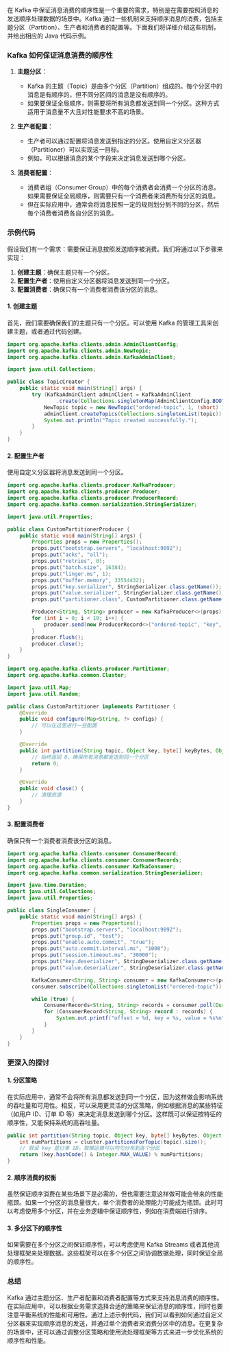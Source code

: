 在 Kafka 中保证消息消费的顺序性是一个重要的需求，特别是在需要按照消息的发送顺序处理数据的场景中。Kafka 通过一些机制来支持顺序消息的消费，包括主题分区（Partition）、生产者和消费者的配置等。下面我们将详细介绍这些机制，并给出相应的 Java 代码示例。

### Kafka 如何保证消息消费的顺序性

1. **主题分区**：

   - Kafka 的主题（Topic）是由多个分区（Partition）组成的。每个分区中的消息是有顺序的，但不同分区间的消息是没有顺序的。
   - 如果要保证全局顺序，则需要将所有消息都发送到同一个分区。这种方式适用于消息量不大且对性能要求不高的场景。

2. **生产者配置**：

   - 生产者可以通过配置将消息发送到指定的分区。使用自定义分区器（Partitioner）可以实现这一目标。
   - 例如，可以根据消息的某个字段来决定消息发送到哪个分区。

3. **消费者配置**：
   - 消费者组（Consumer Group）中的每个消费者会消费一个分区的消息。如果需要保证全局顺序，则需要只有一个消费者来消费所有分区的消息。
   - 但在实际应用中，通常会将消息按照一定的规则划分到不同的分区，然后每个消费者消费各自分区的消息。

### 示例代码

假设我们有一个需求：需要保证消息按照发送顺序被消费。我们将通过以下步骤来实现：

1. **创建主题**：确保主题只有一个分区。
2. **配置生产者**：使用自定义分区器将消息发送到同一个分区。
3. **配置消费者**：确保只有一个消费者消费该分区的消息。

#### 1. 创建主题

首先，我们需要确保我们的主题只有一个分区。可以使用 Kafka 的管理工具来创建主题，或者通过代码创建。

```java
import org.apache.kafka.clients.admin.AdminClientConfig;
import org.apache.kafka.clients.admin.NewTopic;
import org.apache.kafka.clients.admin.KafkaAdminClient;

import java.util.Collections;

public class TopicCreator {
    public static void main(String[] args) {
        try (KafkaAdminClient adminClient = KafkaAdminClient
                .create(Collections.singletonMap(AdminClientConfig.BOOTSTRAP_SERVERS_CONFIG, "localhost:9092"))) {
            NewTopic topic = new NewTopic("ordered-topic", 1, (short) 1); // 只有一个分区
            adminClient.createTopics(Collections.singletonList(topic));
            System.out.println("Topic created successfully.");
        }
    }
}
```

#### 2. 配置生产者

使用自定义分区器将消息发送到同一个分区。

```java
import org.apache.kafka.clients.producer.KafkaProducer;
import org.apache.kafka.clients.producer.Producer;
import org.apache.kafka.clients.producer.ProducerRecord;
import org.apache.kafka.common.serialization.StringSerializer;

import java.util.Properties;

public class CustomPartitionerProducer {
    public static void main(String[] args) {
        Properties props = new Properties();
        props.put("bootstrap.servers", "localhost:9092");
        props.put("acks", "all");
        props.put("retries", 0);
        props.put("batch.size", 16384);
        props.put("linger.ms", 1);
        props.put("buffer.memory", 33554432);
        props.put("key.serializer", StringSerializer.class.getName());
        props.put("value.serializer", StringSerializer.class.getName());
        props.put("partitioner.class", CustomPartitioner.class.getName());

        Producer<String, String> producer = new KafkaProducer<>(props);
        for (int i = 0; i < 10; i++) {
            producer.send(new ProducerRecord<>("ordered-topic", "key", "message " + i));
        }
        producer.flush();
        producer.close();
    }
}

import org.apache.kafka.clients.producer.Partitioner;
import org.apache.kafka.common.Cluster;

import java.util.Map;
import java.util.Random;

public class CustomPartitioner implements Partitioner {
    @Override
    public void configure(Map<String, ?> configs) {
        // 可以在这里进行一些配置
    }

    @Override
    public int partition(String topic, Object key, byte[] keyBytes, Object value, byte[] valueBytes, Cluster cluster) {
        // 始终返回 0，确保所有消息都发送到同一个分区
        return 0;
    }

    @Override
    public void close() {
        // 清理资源
    }
}
```

#### 3. 配置消费者

确保只有一个消费者消费该分区的消息。

```java
import org.apache.kafka.clients.consumer.ConsumerRecord;
import org.apache.kafka.clients.consumer.ConsumerRecords;
import org.apache.kafka.clients.consumer.KafkaConsumer;
import org.apache.kafka.common.serialization.StringDeserializer;

import java.time.Duration;
import java.util.Collections;
import java.util.Properties;

public class SingleConsumer {
    public static void main(String[] args) {
        Properties props = new Properties();
        props.put("bootstrap.servers", "localhost:9092");
        props.put("group.id", "test");
        props.put("enable.auto.commit", "true");
        props.put("auto.commit.interval.ms", "1000");
        props.put("session.timeout.ms", "30000");
        props.put("key.deserializer", StringDeserializer.class.getName());
        props.put("value.deserializer", StringDeserializer.class.getName());

        KafkaConsumer<String, String> consumer = new KafkaConsumer<>(props);
        consumer.subscribe(Collections.singletonList("ordered-topic"));

        while (true) {
            ConsumerRecords<String, String> records = consumer.poll(Duration.ofMillis(100));
            for (ConsumerRecord<String, String> record : records) {
                System.out.printf("offset = %d, key = %s, value = %s%n", record.offset(), record.key(), record.value());
            }
        }
    }
}
```

### 更深入的探讨

#### 1. 分区策略

在实际应用中，通常不会将所有消息都发送到同一个分区，因为这样做会影响系统的吞吐量和可用性。相反，可以采用更灵活的分区策略，例如根据消息的某些特征（如用户 ID、订单 ID 等）来决定消息发送到哪个分区。这样既可以保证按特征的顺序性，又能保持系统的高吞吐量。

```java
public int partition(String topic, Object key, byte[] keyBytes, Object value, byte[] valueBytes, Cluster cluster) {
    int numPartitions = cluster.partitionsForTopic(topic).size();
    // 假设 key 是订单 ID，取模运算可以均匀分布到各个分区
    return (key.hashCode() & Integer.MAX_VALUE) % numPartitions;
}
```

#### 2. 顺序消费的权衡

虽然保证顺序消费在某些场景下是必需的，但也需要注意这样做可能会带来的性能瓶颈。如果一个分区的消息量很大，单个消费者的处理能力可能成为瓶颈。此时可以考虑使用多个分区，并在业务逻辑中保证顺序性，例如在消费端进行排序。

#### 3. 多分区下的顺序性

如果需要在多个分区之间保证顺序性，可以考虑使用 Kafka Streams 或者其他流处理框架来处理数据。这些框架可以在多个分区之间协调数据处理，同时保证全局的顺序性。

### 总结

Kafka 通过主题分区、生产者配置和消费者配置等方式来支持消息消费的顺序性。在实际应用中，可以根据业务需求选择合适的策略来保证消息的顺序性，同时也要注意平衡系统的性能和可用性。通过上述示例代码，我们可以看到如何通过自定义分区器来实现顺序消息的发送，并通过单个消费者来消费分区中的消息。在更复杂的场景中，还可以通过调整分区策略和使用流处理框架等方式来进一步优化系统的顺序性和性能。
